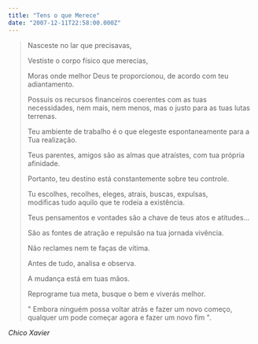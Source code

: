 ```yaml
---
title: "Tens o que Merece"
date: "2007-12-11T22:58:00.000Z"
---
```


> Nasceste no lar que precisavas,
> 
> Vestiste o corpo físico que merecias,
> 
> Moras onde melhor Deus te proporcionou, de acordo com teu adiantamento.
> 
> Possuis os recursos financeiros coerentes com as tuas  
> necessidades, nem mais, nem menos, mas o justo para as tuas lutas terrenas.
> 
> Teu ambiente de trabalho é o que elegeste espontaneamente para a Tua realização.
> 
> Teus parentes, amigos são as almas que atraístes, com tua própria afinidade.
> 
> Portanto, teu destino está constantemente sobre teu controle.
> 
> Tu escolhes, recolhes, eleges, atrais, buscas, expulsas,  
> modificas tudo aquilo que te rodeia a existência.
> 
> Teus pensamentos e vontades são a chave de teus atos e atitudes...
> 
> São as fontes de atração e repulsão na tua jornada vivência.
> 
> Não reclames nem te faças de vítima.
> 
> Antes de tudo, analisa e observa.
> 
> A mudança está em tuas mãos.
> 
> Reprograme tua meta, busque o bem e viverás melhor.
> 
> " Embora ninguém possa voltar atrás e fazer um novo começo, qualquer um pode começar agora e fazer um novo fim ".

_Chico Xavier_